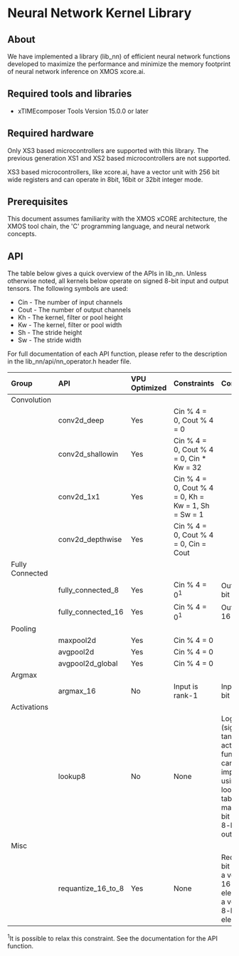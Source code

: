 # Neural Network Kernel Library

## About

We have implemented a library (lib_nn) of efficient neural network functions developed to maximize the performance and minimize the memory footprint of neural network inference on XMOS xcore.ai.

## Required tools and libraries

* xTIMEcomposer Tools Version 15.0.0 or later

## Required hardware

Only XS3 based microcontrollers are supported with this library. The previous generation XS1 and XS2 based microcontrollers are not supported.

XS3 based microcontrollers, like xcore.ai, have a vector unit with 256 bit wide registers and can operate in 8bit, 16bit or 32bit integer mode.

## Prerequisites

This document assumes familiarity with the XMOS xCORE architecture, the XMOS tool chain, the 'C' programming language, and neural network concepts.

## API

The table below gives a quick overview of the APIs in lib_nn.
Unless otherwise noted, all kernels below operate on signed 8-bit input and output tensors.
The following symbols are used:
- Cin - The number of input channels
- Cout - The number of output channels
- Kh - The kernel, filter or pool height
- Kw - The kernel, filter or pool width
- Sh - The stride height
- Sw - The stride width

For full documentation of each API function, please refer to the description in the lib_nn/api/nn_operator.h header file.

| Group | API | VPU Optimized | Constraints | Comments |
|:----|:---|:------------|:----------------|:--------------------------------------------------------|
|Convolution| | | | |
| |conv2d_deep|Yes|Cin % 4 = 0, Cout % 4 = 0 | |
| |conv2d_shallowin|Yes|Cin % 4 = 0, Cout % 4 = 0, Cin * Kw = 32 | |
| |conv2d_1x1|Yes|Cin % 4 = 0, Cout % 4 = 0, Kh = Kw = 1, Sh = Sw = 1 | |
| |conv2d_depthwise|Yes|Cin % 4 = 0, Cout % 4 = 0, Cin = Cout | |
|Fully Connected| | | | |
| |fully_connected_8|Yes|Cin % 4 = 0<sup>1</sup>|Output is 8-bit|
| |fully_connected_16|Yes|Cin % 4 = 0<sup>1</sup>|Output is 16-bit|
|Pooling| | | | |
| |maxpool2d|Yes|Cin % 4 = 0| |
| |avgpool2d|Yes|Cin % 4 = 0| |
| |avgpool2d_global|Yes|Cin % 4 = 0| |
|Argmax| | | | |
| |argmax_16|No|Input is rank-1|Input is 16-bit|
|Activations| | | | |
| |lookup8|No|None|Logistic (sigmoid), tanh & ReLU activation functions can be implemented using a look-up table mapping 8-bit inputs to 8-bit outputs|
|Misc| | | | |
| |requantize_16_to_8|Yes|None|Reduces the bit depth of a vector with 16-bit elements to a vector of 8-bit elements|

<sup>1</sup>It is possible to relax this constraint.  See the documentation for the API function.
